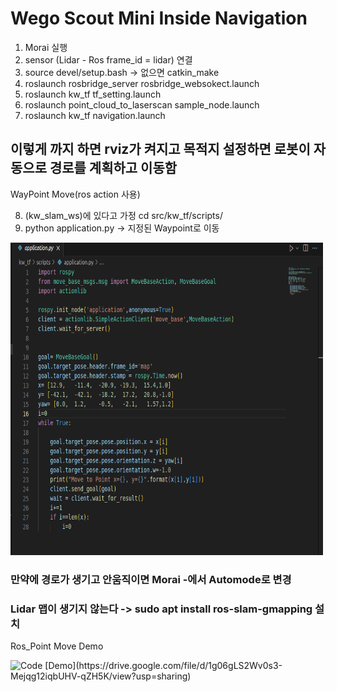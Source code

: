 # Wego Scout Mini Inside Navigation


1. Morai 실행
2. sensor (Lidar - Ros frame_id = lidar) 연결 
3. source devel/setup.bash -> 없으면 catkin_make
4. roslaunch rosbridge_server rosbridge_websokect.launch
5. roslaunch kw_tf tf_setting.launch
6. roslaunch point_cloud_to_laserscan sample_node.launch
7. roslaunch kw_tf navigation.launch
   
이렇게 까지 하면 rviz가 켜지고 목적지 설정하면 로봇이 자동으로 경로를 계획하고 이동함
---

WayPoint Move(ros action 사용)

8. (kw_slam_ws)에 있다고 가정 cd src/kw_tf/scripts/
9. python application.py -> 지정된 Waypoint로 이동
<img src="./image/application.png" width="500px" height="500px" title="Application Code Img" alt="Code">

### 만약에 경로가 생기고 안움직이면 Morai -에서 Automode로 변경
### Lidar 맵이 생기지 않는다 -> sudo apt install ros-slam-gmapping 설치
Ros_Point Move Demo

<img src="./image/point_navigation.gif" width="500px" height="500px" title="point_navi" alt="Code">
[Demo](https://drive.google.com/file/d/1g06gLS2Wv0s3-Mejqg12iqbUHV-qZH5K/view?usp=sharing)
